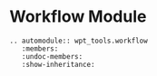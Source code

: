 # Workflow Module

```{eval-rst}
.. automodule:: wpt_tools.workflow
   :members:
   :undoc-members:
   :show-inheritance:
```
